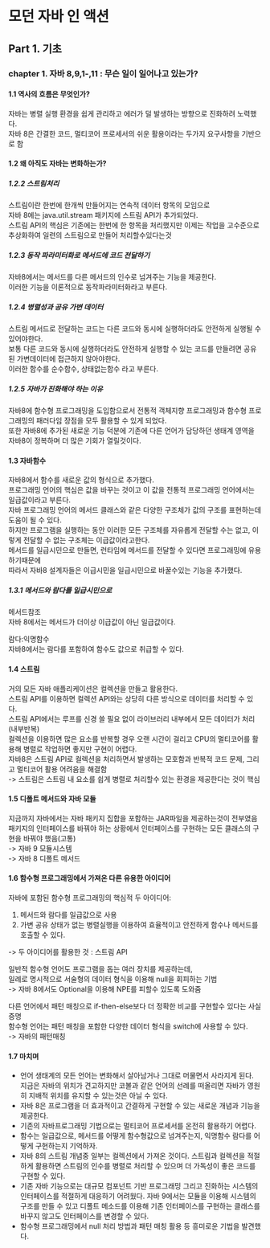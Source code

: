 # 모던 자바 인 액션

## Part 1. 기초
### chapter 1. 자바 8,9,1-,11 : 무슨 일이 일어나고 있는가?
#### 1.1 역사의 흐름은 무엇인가?
자바는 병렬 실행 환경을 쉽게 관리하고 에러가 덜 발생하는 방향으로 진화하려 노력했다.  
자바 8은 간결한 코드, 멀티코어 프로세서의 쉬운 활용이라는 두가지 요구사항을 기반으로 함

#### 1.2 왜 아직도 자바는 변화하는가?
##### 1.2.2 스트림처리
스트림이란 한번에 한개씩 만들어지는 연속적 데이터 항목의 모임으로  
자바 8에는 java.util.stream 패키지에 스트림 API가 추가되었다.  
스트림 API의 핵심은 기존에는 한번에 한 항목을 처리했지만 이제는 작업을 고수준으로 추상화하여 일련의 스트림으로 만들어 처리할수있다는것

##### 1.2.3 동작 파라미터화로 메서드에 코드 전달하기
자바8에서는 메서드를 다른 메서드의 인수로 넘겨주는 기능을 제공한다.  
이러한 기능을 이론적으로 동작파라미터화라고 부른다.

##### 1.2.4 병렬성과 공유 가변 데이터
스트림 메서드로 전달하는 코드는 다른 코드와 동시에 실행하더라도 안전하게 실행될 수 있어야한다.  
보통 다른 코드와 동시에 실행하더라도 안전하게 실행할 수 있는 코드를 만들려면 공유된 가변데이터에 접근하지 않아야한다.  
이러한 함수를 순수함수, 상태없는함수 라고 부른다.  

##### 1.2.5 자바가 진화해야 하는 이유
자바8에 함수형 프로그래밍을 도입함으로서 전통적 객체지향 프로그래밍과 함수형 프로그래밍의 패러다임 장점을 모두 활용할 수 있게 되었다.  
또한 자바8에 추가된 새로운 기능 덕분에 기존에 다른 언어가 담당하던 생태계 영역을 자바8이 정복하며 더 많은 기회가 열릴것이다.

#### 1.3 자바함수
자바8에서 함수를 새로운 값의 형식으로 추가했다.  
프로그래밍 언어의 핵심은 값을 바꾸는 것이고 이 값을 전통적 프로그래밍 언어에서는 일급값이라고 부른다.  
자바 프로그래밍 언어의 메서드 클래스와 같은 다양한 구조체가 값의 구조를 표현하는데 도움이 될 수 있다.  
하지만 프로그램을 실행하는 동안 이러한 모든 구조체를 자유롭게 전달할 수는 없고, 이렇게 전달할 수 없는 구조체는 이급값이라고한다.  
메서드를 일급시민으로 만들면, 런타임에 메서드를 전달할 수 있다면 프로그래밍에 유용하기때문에  
따라서 자바8 설계자들은 이급시민을 일급시민으로 바꿀수있는 기능을 추가했다.

##### 1.3.1 메서드와 람다를 일급시민으로
메서드참조  
자바 8에서는 메서드가 더이상 이급값이 아닌 일급값이다.  

람다:익명함수  
자바8에서는 람다를 포함하여 함수도 값으로 취급할 수 있다.

#### 1.4 스트림
거의 모든 자바 애플리케이션은 컬렉션을 만들고 활용한다.  
스트림 API를 이용하면 컬렉션 API와는 상당히 다른 방식으로 데이터를 처리할 수 있다.  
스트림 API에서는 루프를 신경 쓸 필요 없이 라이브러리 내부에서 모든 데이터가 처리(내부반복)  
컬렉션을 이용하면 많은 요소를 반복할 경우 오랜 시간이 걸리고 CPU의 멀티코어를 활용해 병렬로 작업하면 좋지만 구현이 어렵다.  
자바8은 스트림 API로 컬렉션을 처리하면서 발생하는 모호함과 반복적 코드 문제, 그리고 멀티코어 활용 어려움을 해결함  
-> 스트림은 스트림 내 요소를 쉽게 병렬로 처리할수 있는 환경을 제공한다는 것이 핵심

#### 1.5 디폴트 메서드와 자바 모듈
지금까지 자바에서는 자바 패키지 집합을 포함하는 JAR파일을 제공하는것이 전부였음  
패키지의 인터페이스를 바꿔야 하는 상황에서 인터페이스를 구현하는 모든 클래스의 구현을 바꿔야 했음(고통)  
-> 자바 9 모듈시스템  
-> 자바 8 디폴트 메서드

#### 1.6 함수형 프로그래밍에서 가져온 다른 유용한 아이디어
자바에 포함된 함수형 프로그래밍의 핵심적 두 아이디어:  
1. 메서드와 람다를 일급값으로 사용   
2. 가변 공유 상태가 없는 병렬실행을 이용하여 효율적이고 안전하게 함수나 메서드를 호출할 수 있다.  

-> 두 아이디어를 활용한 것 : 스트림 API  

일반적 함수형 언어도 프로그램을 돕는 여러 장치를 제공하는데,  
일례로 명시적으로 서술형의 데이터 형식을 이용해 null을 회피하는 기법  
-> 자바 8에서도 Optional을 이용해 NPE를 피할수 있도록 도와줌  

다른 언어에서 패턴 매칭으로 if-then-else보다 더 정확한 비교를 구현할수 있다는 사실 증명  
함수형 언어는 패턴 매칭을 포함한 다양한 데이터 형식을 switch에 사용할 수 있다.  
-> 자바의 패턴매칭

#### 1.7 마치며
- 언어 생태계의 모든 언어는 변화해서 살아남거나 그대로 머물면서 사라지게 된다. 지금은 자바의 위치가 견고하지만 코볼과 같은 언어의 선례를 떠올리면 자바가 영원히 지배적 위치를 유지할 수 있는것은 아닐 수 있다.
- 자바 8은 프로그램을 더 효과적이고 간결하게 구현할 수 있는 새로운 개념과 기능을 제공한다.
- 기존의 자바프로그래밍 기법으로는 멀티코어 프로세서를 온전히 활용하기 어렵다.
- 함수는 일급값으로, 메서드를 어떻게 함수형값으로 넘겨주는지, 익명함수 람다를 어떻게 구현하는지 기억하자.
- 자바 8의 스트림 개념중 일부는 컬렉션에서 가져온 것이다. 스트림과 컬렉션을 적절하게 활용하면 스트림의 인수를 병렬로 처리할 수 있으며 더 가독성이 좋은 코드를 구현할 수 있다.
- 기존 자바 기능으로는 대규모 컴포넌트 기반 프로그래밍 그리고 진화하는 시스템의 인터페이스를 적절하게 대응하기 어려웠다. 자바 9에서는 모듈을 이용해 시스템의 구조를 만들 수 있고 디폴트 메소드를 이용해 기존 인터페이스를 구현하는 클래스를 바꾸지 않고도 인터페이스를 변경할 수 있다.
- 함수형 프로그래밍에서 null 처리 방법과 패턴 매칭 활용 등 흥미로운 기법을 발견했다.